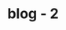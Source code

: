 ---
title: "blog - 2 "
draft: false 
wieght: "8" 

image: "/images/blog/post2.jpg"
blog_date: 2019-03-25T11:00:00+05:30
name: "john stain"
blog_heading: "Ethernity beauty health diet plan"
description: "Lorem ipsum dolor sit amet, consectetur adipisicing elit. Rerum, minima."
button: "Read More"
---